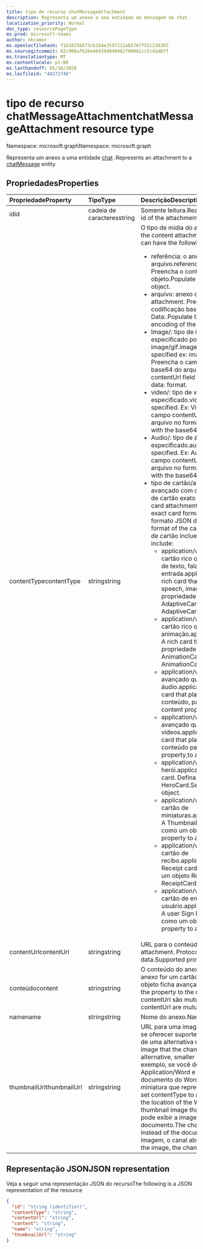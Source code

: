 ```yaml
---
title: tipo de recurso chatMessageAttachment
description: Representa um anexo a uma entidade de mensagem de chat.
localization_priority: Normal
doc_type: resourcePageType
ms.prod: microsoft-teams
author: nkramer
ms.openlocfilehash: f1618356673cb164e3597212ab5767f52c236365
ms.sourcegitcommit: 62c900af626e46439d949462f09061cc5c41d6ff
ms.translationtype: MT
ms.contentlocale: pt-BR
ms.lasthandoff: 05/16/2020
ms.locfileid: "44272746"
---
```

# <a name="chatmessageattachment-resource-type"></a><span data-ttu-id="f653d-103">tipo de recurso chatMessageAttachment</span><span class="sxs-lookup"><span data-stu-id="f653d-103">chatMessageAttachment resource type</span></span>

<span data-ttu-id="f653d-104">Namespace: microsoft.graph</span><span class="sxs-lookup"><span data-stu-id="f653d-104">Namespace: microsoft.graph</span></span>

<span data-ttu-id="f653d-105">Representa um anexo a uma entidade [chat](./chatmessage.md) .</span><span class="sxs-lookup"><span data-stu-id="f653d-105">Represents an attachment to a [chatMessage](./chatmessage.md) entity.</span></span>

## <a name="properties"></a><span data-ttu-id="f653d-106">Propriedades</span><span class="sxs-lookup"><span data-stu-id="f653d-106">Properties</span></span>
| <span data-ttu-id="f653d-107">Propriedade</span><span class="sxs-lookup"><span data-stu-id="f653d-107">Property</span></span>  | <span data-ttu-id="f653d-108">Tipo</span><span class="sxs-lookup"><span data-stu-id="f653d-108">Type</span></span> | <span data-ttu-id="f653d-109">Descrição</span><span class="sxs-lookup"><span data-stu-id="f653d-109">Description</span></span>|
|:---------------|:--------|:----------|
|<span data-ttu-id="f653d-110">id</span><span class="sxs-lookup"><span data-stu-id="f653d-110">id</span></span>|<span data-ttu-id="f653d-111">cadeia de caracteres</span><span class="sxs-lookup"><span data-stu-id="f653d-111">string</span></span>| <span data-ttu-id="f653d-112">Somente leitura.</span><span class="sxs-lookup"><span data-stu-id="f653d-112">Read-only.</span></span> <span data-ttu-id="f653d-113">ID exclusiva do anexo.</span><span class="sxs-lookup"><span data-stu-id="f653d-113">Unique id of the attachment.</span></span>|
|<span data-ttu-id="f653d-114">contentType</span><span class="sxs-lookup"><span data-stu-id="f653d-114">contentType</span></span>| <span data-ttu-id="f653d-115">string</span><span class="sxs-lookup"><span data-stu-id="f653d-115">string</span></span> | <span data-ttu-id="f653d-116">O tipo de mídia do anexo de conteúdo.</span><span class="sxs-lookup"><span data-stu-id="f653d-116">The media type of the content attachment.</span></span> <span data-ttu-id="f653d-117">Ele pode ter os seguintes valores:</span><span class="sxs-lookup"><span data-stu-id="f653d-117">It can have the following values:</span></span> <br><ul><li><span data-ttu-id="f653d-118">referência: o anexo é um link para outro arquivo.</span><span class="sxs-lookup"><span data-stu-id="f653d-118">reference: Attachment is a link to another file.</span></span> <span data-ttu-id="f653d-119">Preencha o contentURL com o link para o objeto.</span><span class="sxs-lookup"><span data-stu-id="f653d-119">Populate the contentURL with the link to the object.</span></span><br></li><li><span data-ttu-id="f653d-120">arquivo: anexo de arquivo bruto.</span><span class="sxs-lookup"><span data-stu-id="f653d-120">file: Raw file attachment.</span></span> <span data-ttu-id="f653d-121">Preencha o campo contenturl com a codificação base64 do arquivo no formato Data:.</span><span class="sxs-lookup"><span data-stu-id="f653d-121">Populate the contenturl field with the base64 encoding of the file in data: format.</span></span><br></li><li><span data-ttu-id="f653d-122">Image/: tipo de imagem com o tipo de imagem especificado por exemplo: image/png, image/jpeg, image/gif.</span><span class="sxs-lookup"><span data-stu-id="f653d-122">image/: Image type with the type of the image specified ex: image/png, image/jpeg, image/gif.</span></span> <span data-ttu-id="f653d-123">Preencha o campo contentUrl com a codificação base64 do arquivo no formato Data:.</span><span class="sxs-lookup"><span data-stu-id="f653d-123">Populate the contentUrl field with the base64 encoding of the file in data: format.</span></span><br></li><li><span data-ttu-id="f653d-124">vídeo/: tipo de vídeo com o formato especificado.</span><span class="sxs-lookup"><span data-stu-id="f653d-124">video/: Video type with the format specified.</span></span> <span data-ttu-id="f653d-125">Ex: Video/MP4.</span><span class="sxs-lookup"><span data-stu-id="f653d-125">Ex: video/mp4.</span></span> <span data-ttu-id="f653d-126">Preencha o campo contentUrl com a codificação base64 do arquivo no formato Data:.</span><span class="sxs-lookup"><span data-stu-id="f653d-126">Populate the contentUrl field with the base64 encoding of the file in data: format.</span></span><br></li><li><span data-ttu-id="f653d-127">Audio/: tipo de áudio com o formato especificado.</span><span class="sxs-lookup"><span data-stu-id="f653d-127">audio/: Audio type with the format specified.</span></span> <span data-ttu-id="f653d-128">Ex: Audio/WMW.</span><span class="sxs-lookup"><span data-stu-id="f653d-128">Ex: audio/wmw.</span></span> <span data-ttu-id="f653d-129">Preencha o campo contentUrl com a codificação base64 do arquivo no formato Data:.</span><span class="sxs-lookup"><span data-stu-id="f653d-129">Populate the contentUrl field with the base64 encoding of the file in data: format.</span></span><br></li><li><span data-ttu-id="f653d-130">tipo de cartão/aplicativo: tipo de anexo de cartão avançado com o tipo de cartão especificando o formato de cartão exato a ser usado.</span><span class="sxs-lookup"><span data-stu-id="f653d-130">application/card type: Rich card attachment type with the card type specifying the exact card format to use.</span></span> <span data-ttu-id="f653d-131">Defina o conteúdo com o formato JSON do cartão.</span><span class="sxs-lookup"><span data-stu-id="f653d-131">Set content with the json format of the card.</span></span> <span data-ttu-id="f653d-132">Os valores com suporte para o tipo de cartão incluem:</span><span class="sxs-lookup"><span data-stu-id="f653d-132">Supported values for card type include:</span></span><br><ul><li><span data-ttu-id="f653d-133">application/vnd. Microsoft. Card. Adaptive: um cartão rico que pode conter qualquer combinação de texto, fala, imagem, botões e campos de entrada.</span><span class="sxs-lookup"><span data-stu-id="f653d-133">application/vnd.microsoft.card.adaptive: A rich card that can contain any combination of text, speech, images,,buttons, and input fields.</span></span> <span data-ttu-id="f653d-134">Defina a propriedade de conteúdo como, um objeto AdaptiveCard.</span><span class="sxs-lookup"><span data-stu-id="f653d-134">Set the content property to,an AdaptiveCard object.</span></span></li><li><span data-ttu-id="f653d-135">application/vnd. Microsoft. Card. Animation: um cartão rico que reproduz animação.</span><span class="sxs-lookup"><span data-stu-id="f653d-135">application/vnd.microsoft.card.animation: A rich card that plays animation.</span></span> <span data-ttu-id="f653d-136">Defina a propriedade de conteúdo para um AnimationCardobject.</span><span class="sxs-lookup"><span data-stu-id="f653d-136">Set the content property,to an AnimationCardobject.</span></span></li><li><span data-ttu-id="f653d-137">application/vnd. Microsoft. Card. Audio: um cartão avançado que reproduz arquivos de áudio.</span><span class="sxs-lookup"><span data-stu-id="f653d-137">application/vnd.microsoft.card.audio: A rich card that plays audio files.</span></span> <span data-ttu-id="f653d-138">Defina a propriedade de conteúdo, para um objeto AudioCard.</span><span class="sxs-lookup"><span data-stu-id="f653d-138">Set the content property,to an AudioCard object.</span></span></li><li><span data-ttu-id="f653d-139">application/vnd. Microsoft. Card. Video: um cartão avançado que reproduz vídeos.</span><span class="sxs-lookup"><span data-stu-id="f653d-139">application/vnd.microsoft.card.video: A rich card that plays videos.</span></span> <span data-ttu-id="f653d-140">Defina a propriedade de conteúdo para um objeto VideoCard.</span><span class="sxs-lookup"><span data-stu-id="f653d-140">Set the content property,to a VideoCard object.</span></span></li><li><span data-ttu-id="f653d-141">application/vnd. Microsoft. Card. herói: um cartão herói.</span><span class="sxs-lookup"><span data-stu-id="f653d-141">application/vnd.microsoft.card.hero: A Hero card.</span></span> <span data-ttu-id="f653d-142">Defina a propriedade Content como um objeto HeroCard.</span><span class="sxs-lookup"><span data-stu-id="f653d-142">Set the content property to a HeroCard object.</span></span></li><li><span data-ttu-id="f653d-143">application/vnd. Microsoft. Card. Thumbnail: um cartão de miniaturas.</span><span class="sxs-lookup"><span data-stu-id="f653d-143">application/vnd.microsoft.card.thumbnail: A Thumbnail card.</span></span> <span data-ttu-id="f653d-144">Defina a propriedade Content como um objeto ThumbnailCard.</span><span class="sxs-lookup"><span data-stu-id="f653d-144">Set the content property to a ThumbnailCard object.</span></span></li><li><span data-ttu-id="f653d-145">application/vnd. Microsoft. com. Card. recibo: um cartão de recibo.</span><span class="sxs-lookup"><span data-stu-id="f653d-145">application/vnd.microsoft.com.card.receipt: A Receipt card.</span></span> <span data-ttu-id="f653d-146">Defina a propriedade Content como um objeto ReceiptCard.</span><span class="sxs-lookup"><span data-stu-id="f653d-146">Set the content property to a ReceiptCard object.</span></span></li><li><span data-ttu-id="f653d-147">application/vnd. Microsoft. com. Card. signem: um cartão de entrada do usuário.</span><span class="sxs-lookup"><span data-stu-id="f653d-147">application/vnd.microsoft.com.card.signin: A user Sign In card.</span></span> <span data-ttu-id="f653d-148">Defina a propriedade Content como um objeto SignInCard.</span><span class="sxs-lookup"><span data-stu-id="f653d-148">Set the content property to a SignInCard object.</span></span></ul></ul>|
|<span data-ttu-id="f653d-149">contentUrl</span><span class="sxs-lookup"><span data-stu-id="f653d-149">contentUrl</span></span>|<span data-ttu-id="f653d-150">string</span><span class="sxs-lookup"><span data-stu-id="f653d-150">string</span></span>|<span data-ttu-id="f653d-151">URL para o conteúdo do anexo.</span><span class="sxs-lookup"><span data-stu-id="f653d-151">URL for the content of the attachment.</span></span> <span data-ttu-id="f653d-152">Protocolos suportados: http, HTTPS, File e data.</span><span class="sxs-lookup"><span data-stu-id="f653d-152">Supported protocols: http, https, file and data.</span></span>|
|<span data-ttu-id="f653d-153">conteúdo</span><span class="sxs-lookup"><span data-stu-id="f653d-153">content</span></span>|<span data-ttu-id="f653d-154">string</span><span class="sxs-lookup"><span data-stu-id="f653d-154">string</span></span>|<span data-ttu-id="f653d-155">O conteúdo do anexo.</span><span class="sxs-lookup"><span data-stu-id="f653d-155">The content of the attachment.</span></span> <span data-ttu-id="f653d-156">Se o anexo for um cartão rico, defina a propriedade com o objeto ficha avançada.</span><span class="sxs-lookup"><span data-stu-id="f653d-156">If the attachment is a rich card, set the property to the rich card object.</span></span> <span data-ttu-id="f653d-157">Essa propriedade e contentUrl são mutuamente exclusivas.</span><span class="sxs-lookup"><span data-stu-id="f653d-157">This property and contentUrl are mutually exclusive.</span></span>|
|<span data-ttu-id="f653d-158">name</span><span class="sxs-lookup"><span data-stu-id="f653d-158">name</span></span>|<span data-ttu-id="f653d-159">string</span><span class="sxs-lookup"><span data-stu-id="f653d-159">string</span></span>|<span data-ttu-id="f653d-160">Nome do anexo.</span><span class="sxs-lookup"><span data-stu-id="f653d-160">Name of the attachment.</span></span>|
|<span data-ttu-id="f653d-161">thumbnailUrl</span><span class="sxs-lookup"><span data-stu-id="f653d-161">thumbnailUrl</span></span>| <span data-ttu-id="f653d-162">string</span><span class="sxs-lookup"><span data-stu-id="f653d-162">string</span></span> |<span data-ttu-id="f653d-163">URL para uma imagem em miniatura que o canal pode usar se oferecer suporte ao uso de um formato de conteúdo ou de uma alternativa menor ou contentUrl.</span><span class="sxs-lookup"><span data-stu-id="f653d-163">URL to a thumbnail image that the channel can use if it supports using an alternative, smaller form of content or contentUrl.</span></span> <span data-ttu-id="f653d-164">Por exemplo, se você definir contentType como Application/Word e definir contentUrl como o local do documento do Word, você pode incluir uma imagem em miniatura que representa o documento.</span><span class="sxs-lookup"><span data-stu-id="f653d-164">For example, if you set contentType to application/word and set contentUrl to the location of the Word document, you might include a thumbnail image that represents the document.</span></span> <span data-ttu-id="f653d-165">O canal pode exibir a imagem em miniatura em vez do documento.</span><span class="sxs-lookup"><span data-stu-id="f653d-165">The channel could display the thumbnail image instead of the document.</span></span> <span data-ttu-id="f653d-166">Quando o usuário clica na imagem, o canal abre o documento.</span><span class="sxs-lookup"><span data-stu-id="f653d-166">When the user clicks the image, the channel would open the document.</span></span>|

## <a name="json-representation"></a><span data-ttu-id="f653d-167">Representação JSON</span><span class="sxs-lookup"><span data-stu-id="f653d-167">JSON representation</span></span>
 <span data-ttu-id="f653d-168">Veja a seguir uma representação JSON do recurso</span><span class="sxs-lookup"><span data-stu-id="f653d-168">The following is a JSON representation of the resource</span></span>

<!-- {
  "blockType": "resource",
  "optionalProperties": [
    "thumbnailUrl",
    "content",
    "contentUrl"
  ],
  "keyProperty": "id",
  "@odata.type": "microsoft.graph.chatMessageAttachment"
}-->

```json
{
  "id": "string (identifier)",
  "contentType": "string",
  "contentUrl": "string",
  "content": "string",
  "name": "string",
  "thumbnailUrl": "string"
}

```

<!-- uuid: 8fcb5dbc-d5aa-4681-8e31-b001d5168d79
2015-10-25 14:57:30 UTC -->
<!--
{
  "type": "#page.annotation",
  "description": "chat attachment resource",
  "keywords": "",
  "section": "documentation",
  "tocPath": "",
  "suppressions": []
}
-->
